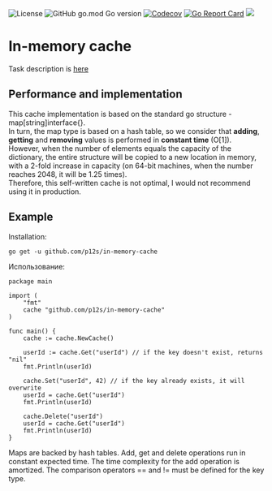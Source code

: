 ![License](https://img.shields.io/github/license/p12s/in-memory-cache)
![GitHub go.mod Go version](https://img.shields.io/github/go-mod/go-version/p12s/in-memory-cache?style=plastic)
[![Codecov](https://codecov.io/gh/p12s/in-memory-cache/branch/master/graph/badge.svg?token=0VP8CWJB7A)](https://codecov.io/gh/p12s/in-memory-cache)
[![Go Report Card](https://goreportcard.com/badge/github.com/p12s/in-memory-cache)](https://goreportcard.com/report/github.com/p12s/in-memory-cache)
<img src="https://github.com/p12s/in-memory-cache/workflows/lint-build/badge.svg?branch=master">

# In-memory cache
Task description is [here](task.md)

## Performance and implementation
This cache implementation is based on the standard go structure - map[string]interface{}.  
In turn, the map type is based on a hash table, so we consider that **adding**, **getting** and **removing** values is performed in **constant time** (O[1]).  
However, when the number of elements equals the capacity of the dictionary, the entire structure will be copied to a new location in memory,  
with a 2-fold increase in capacity (on 64-bit machines, when the number reaches 2048, it will be 1.25 times).  
Therefore, this self-written cache is not optimal, I would not recommend using it in production.

## Example
Installation: 
```
go get -u github.com/p12s/in-memory-cache
```
Использование:
```
package main

import (
	"fmt"
	cache "github.com/p12s/in-memory-cache"
)

func main() {
	cache := cache.NewCache()

	userId := cache.Get("userId") // if the key doesn't exist, returns "nil"
	fmt.Println(userId)

	cache.Set("userId", 42) // if the key already exists, it will overwrite
	userId = cache.Get("userId")
	fmt.Println(userId)

	cache.Delete("userId")
	userId = cache.Get("userId")
	fmt.Println(userId)
}
```


Maps are backed by hash tables.
Add, get and delete operations run in constant expected time. The time complexity for the add operation is amortized.
The comparison operators == and != must be defined for the key type.
